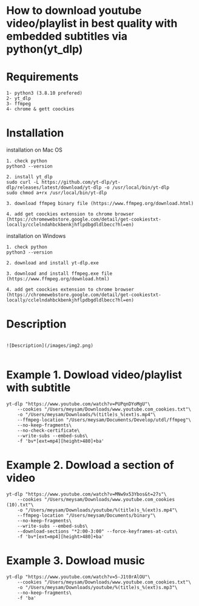 # How to download youtube video/playlist in best quality with embedded subtitles via python(yt_dlp)

# Requirements
```
1- python3 (3.8.10 prefered)
2- yt_dlp
3- ffmpeg
4- chrome & gett coockies
```

# Installation
installation on Mac OS
```
1. check python
python3 --version 

2. install yt_dlp
sudo curl -L https://github.com/yt-dlp/yt-dlp/releases/latest/download/yt-dlp -o /usr/local/bin/yt-dlp
sudo chmod a+rx /usr/local/bin/yt-dlp

3. download ffmpeg binary file (https://www.ffmpeg.org/download.html)

4. add get coockies extension to chrome browser (https://chromewebstore.google.com/detail/get-cookiestxt-locally/cclelndahbckbenkjhflpdbgdldlbecc?hl=en)

```

installation on Windows
```
1. check python
python3 --version 

2. download and install yt-dlp.exe

3. download and install ffmpeg.exe file (https://www.ffmpeg.org/download.html)

4. add get coockies extension to chrome browser (https://chromewebstore.google.com/detail/get-cookiestxt-locally/cclelndahbckbenkjhflpdbgdldlbecc?hl=en)

```
# Description
```

![Description](/images/img2.png)


```

# Example 1. Dowload video/playlist with subtitle
```
yt-dlp "https://www.youtube.com/watch?v=PUPqnDYoMgU"\
    --cookies "/Users/meysam/Downloads/www.youtube.com_cookies.txt"\
    -o "/Users/meysam/Downloads/%(title)s_%(ext)s.mp4"\
    --ffmpeg-location "/Users/meysam/Documents/Develop/utdl/ffmpeg"\
    --no-keep-fragments\
    --no-check-certificate\ 
    --write-subs --embed-subs\
    -f 'bv*[ext=mp4][height>480]+ba' 
```

# Example 2. Dowload a section of video
```
yt-dlp "https://www.youtube.com/watch?v=MNw9x53Ybos&t=27s"\
    --cookies "/Users/meysam/Downloads/www.youtube.com_cookies (10).txt"\
    -o "/Users/meysam/Downloads/youtube/%(title)s_%(ext)s.mp4"\
    --ffmpeg-location "/Users/meysam/Documents/binary"\
    --no-keep-fragments\
    --write-subs --embed-subs\
    --download-sections "*2:00-3:00" --force-keyframes-at-cuts\
    -f 'bv*[ext=mp4][height>480]+ba'
```

# Example 3. Dowload music
```
yt-dlp "https://www.youtube.com/watch?v=5-J1t0rAlOU"\
    --cookies "/Users/meysam/Downloads/www.youtube.com_cookies.txt"\
    -o "/Users/meysam/Downloads/youtube/%(title)s_%(ext)s.mp3"\
    --no-keep-fragments\
    -f 'ba'
```


